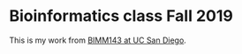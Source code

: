 # Bioinformatics class Fall 2019

This is my work from [BIMM143 at UC San Diego](https://bioboot.github.io/bimm143_F19/lectures/).

